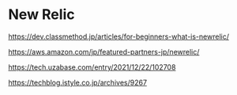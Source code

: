 # New Relic 
https://dev.classmethod.jp/articles/for-beginners-what-is-newrelic/

https://aws.amazon.com/jp/featured-partners-jp/newrelic/

https://tech.uzabase.com/entry/2021/12/22/102708



https://techblog.istyle.co.jp/archives/9267
